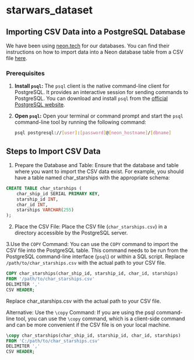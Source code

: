 # starwars_dataset

## Importing CSV Data into a PostgreSQL Database

We have been using [neon.tech](https://neon.tech) for our databases. You can find their instructions on how to import data into a Neon database table from a CSV file [here](https://neon.tech/docs/import/import-from-csv).


### Prerequisites

1. **Install `psql`:**
   The `psql` client is the native command-line client for PostgreSQL. It provides an interactive session for sending commands to PostgreSQL. You can download and install `psql` from the [official PostgreSQL website](https://www.postgresql.org/download/).

2. **Open `psql`:**
   Open your terminal or command prompt and start the `psql` command-line tool by running the following command:

   ```sh
   psql postgresql://[user]:[password]@[neon_hostname]/[dbname]
   ```
## Steps to Import CSV Data
1. Prepare the Database and Table: Ensure that the database and table where you want to import the CSV data exist. For example, you should have a table named char_starships with the appropriate schema:

```sql
CREATE TABLE char_starships (
    char_ship_id SERIAL PRIMARY KEY,
    starship_id INT,
    char_id INT,
    starships VARCHAR(255)
);
```
2. Place the CSV File: Place the CSV file (`char_starships.csv`) in a directory accessible by the PostgreSQL server.

3.Use the `COPY` Command: You can use the `COPY` command to import the CSV file into the PostgreSQL table. This command needs to be run from the PostgreSQL command-line interface (`psql`) or within a SQL script. Replace `/path/to/char_starships.csv` with the actual path to your CSV file.

```sql
COPY char_starships(char_ship_id, starship_id, char_id, starships)
FROM '/path/to/char_starships.csv'
DELIMITER ','
CSV HEADER;
```

Replace char_starships.csv with the actual path to your CSV file.

Alternative: Use the `\copy` Command: If you are using the psql command-line tool, you can use the `\copy` command, which is a client-side command and can be more convenient if the CSV file is on your local machine.

```sql
\copy char_starships(char_ship_id, starship_id, char_id, starships)
FROM 'C:/path/to/char_starships.csv'
DELIMITER ','
CSV HEADER;
```